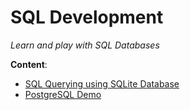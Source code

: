 # SQL Development

_Learn and play with SQL Databases_

**Content**:

- [SQL Querying using SQLite Database](SQLite/README.md)
- [PostgreSQL Demo](PostgreSQL/README.md)
